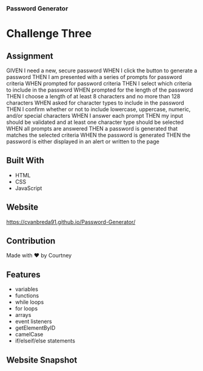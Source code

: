### Password Generator
# Challenge Three

## Assignment
GIVEN I need a new, secure password
WHEN I click the button to generate a password
THEN I am presented with a series of prompts for password criteria
WHEN prompted for password criteria
THEN I select which criteria to include in the password
WHEN prompted for the length of the password
THEN I choose a length of at least 8 characters and no more than 128 characters
WHEN asked for character types to include in the password
THEN I confirm whether or not to include lowercase, uppercase, numeric, and/or special characters
WHEN I answer each prompt
THEN my input should be validated and at least one character type should be selected
WHEN all prompts are answered
THEN a password is generated that matches the selected criteria
WHEN the password is generated
THEN the password is either displayed in an alert or written to the page

## Built With
- HTML
- CSS
- JavaScript

## Website
https://cvanbreda91.github.io/Password-Generator/

## Contribution
Made with ❤️ by Courtney

## Features
- variables
- functions
- while loops
- for loops
- arrays
- event listeners
- getElementByID
- camelCase
- if/elseif/else statements

## Website Snapshot

